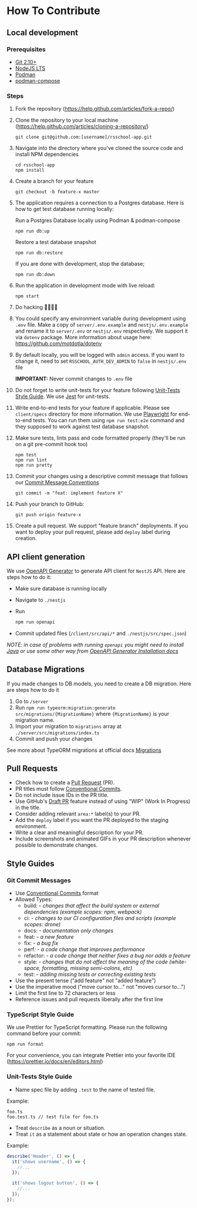 # How To Contribute

## Local development

### Prerequisites

- [Git 2.10+](https://git-scm.com/downloads)
- [NodeJS LTS](https://nodejs.org/en/)
- [Podman](https://podman.io/docs/installation)
- [podman-compose](https://github.com/containers/podman-compose)

### Steps

1. Fork the repository (<https://help.github.com/articles/fork-a-repo/>)

2. Clone the repository to your local machine (<https://help.github.com/articles/cloning-a-repository/>)

   ```command-line
   git clone git@github.com:[username]/rsschool-app.git
   ```

3. Navigate into the directory where you've cloned the source code and install NPM dependencies

   ```command-line
   cd rsschool-app
   npm install
   ```

4. Create a branch for your feature

   ```command-line
   git checkout -b feature-x master
   ```

5. The application requires a connection to a Postgres database. Here is how to get test database running locally:

   Run a Postgres Database locally using Podman & podman-compose

   ```command-line
   npm run db:up
   ```

   Restore a test database snapshot

   ```command-line
   npm run db:restore
   ```

   If you are done with development, stop the database;

   ```command-line
   npm run db:down
   ```

6. Run the application in development mode with live reload:

   ```command-line
   npm start
   ```

7. Do hacking 👩‍💻👨‍💻

8. You could specify any environment variable during development using `.env` file. Make a copy of `server/.env.example` and `nestjs/.env.example` and rename it to `server/.env` or `nestjs/.env` respectively. We support it via `dotenv` package. More information about usage here: <https://github.com/motdotla/dotenv>

9. By default locally, you will be logged with `admin` access. If you want to change it, need to set `RSSCHOOL_AUTH_DEV_ADMIN` to `false` in `nestjs/.env` file

   **IMPORTANT:** Never commit changes to `.env` file

10. Do not forget to write unit-tests for your feature following [Unit-Tests Style Guide](#unit-tests-style-guide). We use [Jest](https://facebook.github.io/jest/) for unit-tests.

11. Write end-to-end tests for your feature if applicable. Please see `client/specs` directory for more information. We use [Playwright](https://playwright.dev/) for end-to-end tests. You can run them using `npm run test:e2e` command and they supposed to work against test database snapshot.

12. Make sure tests, lints pass and code formatted properly (they'll be run on a git pre-commit hook too)

    ```command-line
    npm test
    npm run lint
    npm run pretty
    ```

13. Commit your changes using a descriptive commit message that follows our [Commit Message Conventions](#git-commit-messages)

    ```command-line
    git commit -m "feat: implement feature X"
    ```

14. Push your branch to GitHub:

    ```command-line
    git push origin feature-x
    ```

15. Create a pull request. We support "feature branch" deployments. If you want to deploy your pull request, please add `deploy` label during creation.

## API client generation

We use [OpenAPI Generator](https://openapi-generator.tech/) to generate API client for `NestJS` API. Here are steps how to do it:

- Make sure database is running locally
- Navigate to `./nestjs`
- Run

  ```sh
  npm run openapi
  ```

- Commit updated files (`/client/src/api/*` and `./nestjs/src/spec.json`)

_NOTE: in case of problems with running `openapi` you might need to install [Java](https://www.java.com/) or use some other way from [OpenAPI Generator Installation docs](https://openapi-generator.tech/docs/installation/)_

## Database Migrations

If you made changes to DB models, you need to create a DB migration. Here are steps how to do it

1. Go to `/server`
2. Run `npm run typeorm:migration:generate src/migrations/{MigrationName}` where `{MigrationName}` is your migration name.
3. Import your migration to `migrations` array at `./server/src/migrations/index.ts`
4. Commit and push your changes

See more about TypeORM migrations at official docs [Migrations](https://github.com/typeorm/typeorm/blob/master/docs/migrations.md)

## Pull Requests

- Check how to create a [Pull Request](https://help.github.com/articles/creating-a-pull-request/) (PR).
- PR titles must follow [Conventional Commits](#git-commit-messages).
- Do not include issue IDs in the PR title.
- Use GitHub's [Draft PR](https://github.blog/2019-02-14-introducing-draft-pull-requests/) feature instead of using "WIP" (Work In Progress) in the title.
- Consider adding relevant `area:*` label(s) to your PR.
- Add the `deploy` label if you want the PR deployed to the staging environment.
- Write a clear and meaningful description for your PR.
- Include screenshots and animated GIFs in your PR description whenever possible to demonstrate changes.

## Style Guides

### Git Commit Messages

- Use [Conventional Commits](https://conventionalcommits.org/) format
- Allowed Types:
  - build: - _changes that affect the build system or external dependencies (example scopes: npm, webpack)_
  - ci: - _changes to our CI configuration files and scripts (example scopes: drone)_
  - docs: - _documentation only changes_
  - feat: - _a new feature_
  - fix: - _a bug fix_
  - perf: - _a code change that improves performance_
  - refactor: - _a code change that neither fixes a bug nor adds a feature_
  - style: - _changes that do not affect the meaning of the code (white-space, formatting, missing semi-colons, etc)_
  - test: - _adding missing tests or correcting existing tests_
- Use the present tense ("add feature" not "added feature")
- Use the imperative mood ("move cursor to..." not "moves cursor to...")
- Limit the first line to 72 characters or less
- Reference issues and pull requests liberally after the first line

### TypeScript Style Guide

We use Prettier for TypeScript formatting. Please run the following command before your commit:

```command-line
npm run format
```

For your convenience, you can integrate Prettier into your favorite IDE (<https://prettier.io/docs/en/editors.html>)

### Unit-Tests Style Guide

- Name spec file by adding `.test` to the name of tested file.

Example:

```string
foo.ts
foo.test.ts // test file for foo.ts
```

- Treat `describe` as a noun or situation.
- Treat `it` as a statement about state or how an operation changes state.

Example:

```javascript
describe('Header', () => {
  it('shows username', () => {
    //...
  });

  it('shows logout button', () => {
    //...
  });
});
```
